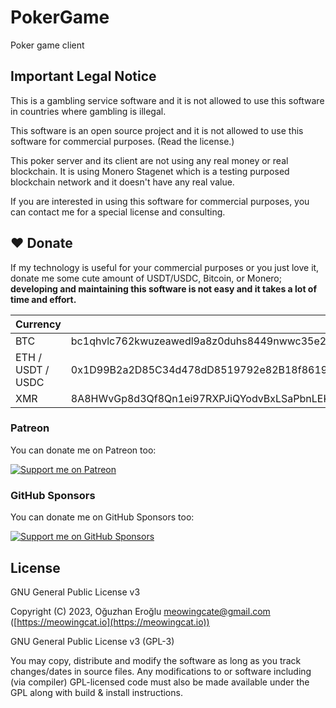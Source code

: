 # PokerGame

Poker game client

## Important Legal Notice

This is a gambling service software and it is not allowed to use this software in countries where gambling is illegal.

This software is an open source project and it is not allowed to use this software for commercial purposes. (Read the license.)

This poker server and its client are not using any real money or real blockchain. It is using Monero Stagenet which is a testing purposed blockchain network and it doesn't have any real value.

If you are interested in using this software for commercial purposes, you can contact me for a special license and consulting.

## ❤️ Donate

If my technology is useful for your commercial purposes or you just love it, donate me some cute amount of USDT/USDC, Bitcoin, or Monero;
**developing and maintaining this software is not easy and it takes a lot of time and effort.**

| Currency          | Address                                                                                         |
| ----------------- | ----------------------------------------------------------------------------------------------- |
| BTC               | bc1qhvlc762kwuzeawedl9a8z0duhs8449nwwc35e2                                                      |
| ETH / USDT / USDC | 0x1D99B2a2D85C34d478dD8519792e82B18f861974                                                      |
| XMR               | 8A8HWvGp8d3Qf8Qn1ei97RXPJiQYodvBxLSaPbnLEKAZ2pjnAbmNLn59HNPKirrAmKTfNEfjbobdi33zV1CwDQ7qRLxiZvR |

### Patreon

You can donate me on Patreon too:

[![Support me on Patreon](https://img.shields.io/endpoint.svg?url=https%3A%2F%2Fshieldsio-patreon.vercel.app%2Fapi%3Fusername%3DEvrenselKisilik%26type%3Dpatrons&style=flat-square)](https://patreon.com/EvrenselKisilik)

### GitHub Sponsors

You can donate me on GitHub Sponsors too:

[![Support me on GitHub Sponsors](https://img.shields.io/github/sponsors/rohanrhu?style=flat-square&label=GitHub%20Sponsors)](https://github.com/rohanrhu)

## License

GNU General Public License v3

Copyright (C) 2023, Oğuzhan Eroğlu <meowingcate@gmail.com> ([https://meowingcat.io](https://meowingcat.io))

GNU General Public License v3 (GPL-3)

You may copy, distribute and modify the software as long as you track changes/dates in source files. Any modifications to or software including (via compiler) GPL-licensed code must also be made available under the GPL along with build & install instructions.

